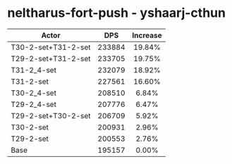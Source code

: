 # neltharus-fort-push - yshaarj-cthun
| Actor | DPS | Increase |
|---|:---:|:---:|
|T30-2-set+T31-2-set|233884|19.84%|
|T29-2-set+T31-2-set|233705|19.75%|
|T31-2_4-set|232079|18.92%|
|T31-2-set|227561|16.60%|
|T30-2_4-set|208510|6.84%|
|T29-2_4-set|207776|6.47%|
|T29-2-set+T30-2-set|206709|5.92%|
|T30-2-set|200931|2.96%|
|T29-2-set|200553|2.76%|
|Base|195157|0.00%|
